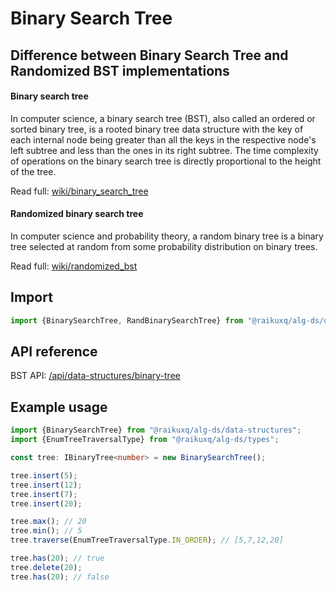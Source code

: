 # Binary Search Tree

## Difference between Binary Search Tree and Randomized BST implementations

#### Binary search tree

In computer science, a binary search tree (BST), also called an ordered or sorted binary tree, is a rooted binary tree
data structure with the key of each internal node being greater than all the keys in the respective node's left subtree
and less than the ones in its right subtree. The time complexity of operations on the binary search tree is directly
proportional to the height of the tree.

Read full: [wiki/binary_search_tree](https://en.wikipedia.org/wiki/Binary_search_tree)

#### Randomized binary search tree

In computer science and probability theory, a random binary tree is a binary tree selected at random from some
probability distribution on binary trees.

Read full: [wiki/randomized_bst](https://en.wikipedia.org/wiki/Random_binary_tree)

## Import

```ts
import {BinarySearchTree, RandBinarySearchTree} from "@raikuxq/alg-ds/data-structures";
```

## API reference

BST API: [/api/data-structures/binary-tree](/api/data-structures/binary-tree)

## Example usage

```ts
import {BinarySearchTree} from "@raikuxq/alg-ds/data-structures";
import {EnumTreeTraversalType} from "@raikuxq/alg-ds/types";

const tree: IBinaryTree<number> = new BinarySearchTree();

tree.insert(5);
tree.insert(12);
tree.insert(7);
tree.insert(20);

tree.max(); // 20
tree.min(); // 5
tree.traverse(EnumTreeTraversalType.IN_ORDER); // [5,7,12,20]

tree.has(20); // true
tree.delete(20);
tree.has(20); // false

```
